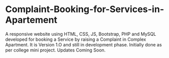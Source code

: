 # Complaint-Booking-for-Services-in-Apartement
 A responsive website using HTML, CSS, JS, Bootstrap, PHP and MySQL developed for booking a Service by raising a Complaint in Complex Apartment. It is Version 1.O and still in development phase. Initially done as per college mini project. Updates Coming Soon.  
